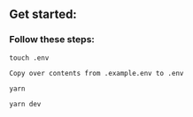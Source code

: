 ## Get started:
### Follow these steps:
```
touch .env
```
```
Copy over contents from .example.env to .env
```
```
yarn
```
```
yarn dev
```